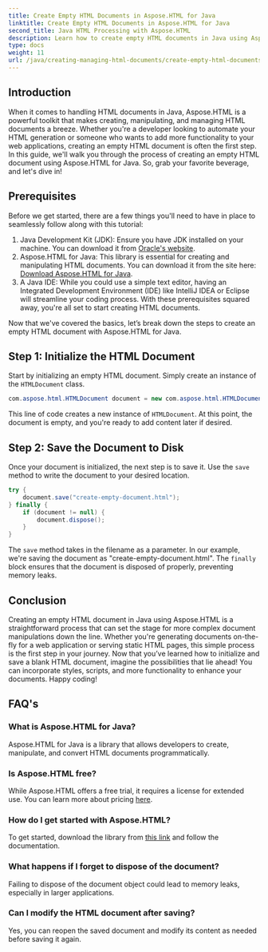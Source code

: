 ```yaml
---
title: Create Empty HTML Documents in Aspose.HTML for Java
linktitle: Create Empty HTML Documents in Aspose.HTML for Java
second_title: Java HTML Processing with Aspose.HTML
description: Learn how to create empty HTML documents in Java using Aspose.HTML with our detailed step-by-step tutorial, perfect for developers of all levels.
type: docs
weight: 11
url: /java/creating-managing-html-documents/create-empty-html-documents/
---
```

## Introduction
When it comes to handling HTML documents in Java, Aspose.HTML is a powerful toolkit that makes creating, manipulating, and managing HTML documents a breeze. Whether you're a developer looking to automate your HTML generation or someone who wants to add more functionality to your web applications, creating an empty HTML document is often the first step. In this guide, we'll walk you through the process of creating an empty HTML document using Aspose.HTML for Java. So, grab your favorite beverage, and let's dive in!
## Prerequisites
Before we get started, there are a few things you'll need to have in place to seamlessly follow along with this tutorial:
1. Java Development Kit (JDK): Ensure you have JDK installed on your machine. You can download it from [Oracle's website](https://www.oracle.com/java/technologies/javase-jdk11-downloads.html).
2. Aspose.HTML for Java: This library is essential for creating and manipulating HTML documents. You can download it from the site here: [Download Aspose.HTML for Java](https://releases.aspose.com/html/java/).
3. A Java IDE: While you could use a simple text editor, having an Integrated Development Environment (IDE) like IntelliJ IDEA or Eclipse will streamline your coding process.
With these prerequisites squared away, you're all set to start creating HTML documents.

Now that we've covered the basics, let’s break down the steps to create an empty HTML document with Aspose.HTML for Java.
## Step 1: Initialize the HTML Document
Start by initializing an empty HTML document.
Simply create an instance of the `HTMLDocument` class.
```java
com.aspose.html.HTMLDocument document = new com.aspose.html.HTMLDocument();
```
This line of code creates a new instance of `HTMLDocument`. At this point, the document is empty, and you're ready to add content later if desired.
## Step 2: Save the Document to Disk
Once your document is initialized, the next step is to save it.
Use the `save` method to write the document to your desired location.
```java
try {
    document.save("create-empty-document.html");
} finally {
    if (document != null) {
        document.dispose();
    }
}
```
The `save` method takes in the filename as a parameter. In our example, we're saving the document as "create-empty-document.html". The `finally` block ensures that the document is disposed of properly, preventing memory leaks.
## Conclusion
Creating an empty HTML document in Java using Aspose.HTML is a straightforward process that can set the stage for more complex document manipulations down the line. Whether you're generating documents on-the-fly for a web application or serving static HTML pages, this simple process is the first step in your journey. 
Now that you’ve learned how to initialize and save a blank HTML document, imagine the possibilities that lie ahead! You can incorporate styles, scripts, and more functionality to enhance your documents. Happy coding!
## FAQ's
### What is Aspose.HTML for Java?
Aspose.HTML for Java is a library that allows developers to create, manipulate, and convert HTML documents programmatically.
### Is Aspose.HTML free?
While Aspose.HTML offers a free trial, it requires a license for extended use. You can learn more about pricing [here](https://purchase.aspose.com/buy).
### How do I get started with Aspose.HTML?
To get started, download the library from [this link](https://releases.aspose.com/html/java/) and follow the documentation.
### What happens if I forget to dispose of the document?
Failing to dispose of the document object could lead to memory leaks, especially in larger applications.
### Can I modify the HTML document after saving?
Yes, you can reopen the saved document and modify its content as needed before saving it again.
